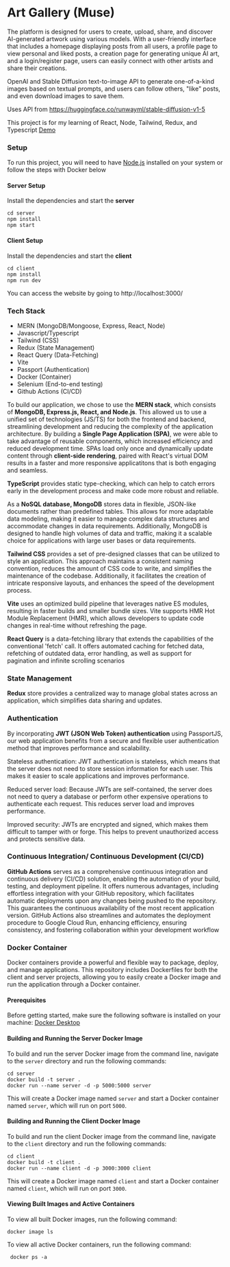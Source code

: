 # Art Gallery (Muse)

The platform is designed for users to create, upload, share, and discover AI-generated artwork using various models. With a user-friendly interface that includes a homepage displaying posts from all users, a profile page to view personal and liked posts, a creation page for generating unique AI art, and a login/register page, users can easily connect with other artists and share their creations.

OpenAI and Stable Diffusion text-to-image API to generate one-of-a-kind images based on textual prompts, and users can follow others, "like" posts, and even download images to save them.

Uses API from https://huggingface.co/runwayml/stable-diffusion-v1-5

This project is for my learning of React, Node, Tailwind, Redux, and Typescript
[Demo](https://art-gallery-client-esmz7zszta-uc.a.run.app)

### Setup

To run this project, you will need to have [Node.js](https://nodejs.org/) installed on your system or follow the steps with Docker below

#### Server Setup

Install the dependencies and start the **server**

```
cd server
npm install
npm start
```

#### Client Setup

Install the dependencies and start the **client**

```
cd client
npm install
npm run dev
```

You can access the website by going to http://localhost:3000/

### Tech Stack

- MERN (MongoDB/Mongoose, Express, React, Node)
- Javascript/Typescript
- Tailwind (CSS)
- Redux (State Management)
- React Query (Data-Fetching)
- Vite
- Passport (Authentication)
- Docker (Container)
- Selenium (End-to-end testing)
- Github Actions (CI/CD)

To build our application, we chose to use the **MERN stack**, which consists of **MongoDB, Express.js, React, and Node.js**. This allowed us to use a unified set of technologies (JS/TS) for both the frontend and backend, streamlining development and reducing the complexity of the application architecture. By building a **Single Page Application (SPA)**, we were able to take advantage of reusable components, which increased efficiency and reduced development time. SPAs load only once and dynamically update content through **client-side rendering**, paired with React's virtual DOM results in a faster and more responsive applicatitons that is both engaging and seamless.

**TypeScript** provides static type-checking, which can help to catch errors early in the development process and make code more robust and reliable.

As a **NoSQL database, MongoDB** stores data in flexible, JSON-like documents rather than predefined tables. This allows for more adaptable data modeling, making it easier to manage complex data structures and accommodate changes in data requirements. Additionally, MongoDB is designed to handle high volumes of data and traffic, making it a scalable choice for applications with large user bases or data requirements.

**Tailwind CSS** provides a set of pre-designed classes that can be utilized to style an application. This approach maintains a consistent naming convention, reduces the amount of CSS code to write, and simplifies the maintenance of the codebase. Additionally, it facilitates the creation of intricate responsive layouts, and enhances the speed of the development process.

**Vite** uses an optimized build pipeline that leverages native ES modules, resulting in faster builds and smaller bundle sizes. Vite supports HMR Hot Module Replacement (HMR), which allows developers to update code changes in real-time without refreshing the page.

**React Query** is a data-fetching library that extends the capabilities of the conventional 'fetch' call. It offers automated caching for fetched data, refetching of outdated data, error handling, as well as support for pagination and infinite scrolling scenarios

### State Management

**Redux** store provides a centralized way to manage global states across an application, which simplifies data sharing and updates.

### Authentication

By incorporating **JWT (JSON Web Token) authentication** using PassportJS, our web application benefits from a secure and flexible user authentication method that improves performance and scalability.

Stateless authentication: JWT authentication is stateless, which means that the server does not need to store session information for each user. This makes it easier to scale applications and improves performance.

Reduced server load: Because JWTs are self-contained, the server does not need to query a database or perform other expensive operations to authenticate each request. This reduces server load and improves performance.

Improved security: JWTs are encrypted and signed, which makes them difficult to tamper with or forge. This helps to prevent unauthorized access and protects sensitive data.

### Continuous Integration/ Continuous Development (CI/CD)

**GitHub Actions** serves as a comprehensive continuous integration and continuous delivery (CI/CD) solution, enabling the automation of your build, testing, and deployment pipeline. It offers numerous advantages, including effortless integration with your GitHub repository, which facilitates automatic deployments upon any changes being pushed to the repository. This guarantees the continuous availability of the most recent application version. GitHub Actions also streamlines and automates the deployment procedure to Google Cloud Run, enhancing efficiency, ensuring consistency, and fostering collaboration within your development workflow

### Docker Container

Docker containers provide a powerful and flexible way to package, deploy, and manage applications. This repository includes Dockerfiles for both the client and server projects, allowing you to easily create a Docker image and run the application through a Docker container.

#### Prerequisites

Before getting started, make sure the following software is installed on your machine: [Docker Desktop](https://www.docker.com/products/docker-desktop/)

#### Building and Running the Server Docker Image

To build and run the server Docker image from the command line, navigate to the `server` directory and run the following commands:

```
cd server
docker build -t server .
docker run --name server -d -p 5000:5000 server
```

This will create a Docker image named `server` and start a Docker container named `server`, which will run on port `5000`.

#### Building and Running the Client Docker Image

To build and run the client Docker image from the command line, navigate to the `client` directory and run the following commands:

```
cd client
docker build -t client .
docker run --name client -d -p 3000:3000 client
```

This will create a Docker image named `client` and start a Docker container named `client`, which will run on port `3000`.

#### Viewing Built Images and Active Containers

To view all built Docker images, run the following command:

```
docker image ls
```

To view all active Docker containers, run the following command:

```
 docker ps -a
```
